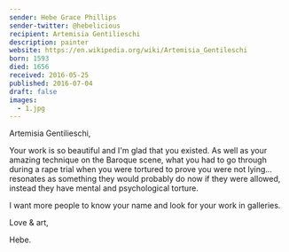 ```yaml
---
sender: Hebe Grace Phillips
sender-twitter: @hebelicious
recipient: Artemisia Gentilieschi
description: painter
website: https://en.wikipedia.org/wiki/Artemisia_Gentileschi
born: 1593
died: 1656
received: 2016-05-25
published: 2016-07-04
draft: false
images:
  - 1.jpg
---
```

Artemisia Gentilieschi,

Your work is so beautiful and I'm glad that you existed. As well as your amazing technique on the Baroque scene, what you had to go through during a rape trial when you were tortured to prove you were not lying... resonates as something they would probably do now if they were allowed, instead they have mental and psychological torture. 

I want more people to know your name and look for your work in galleries. 

Love & art, 

Hebe.

